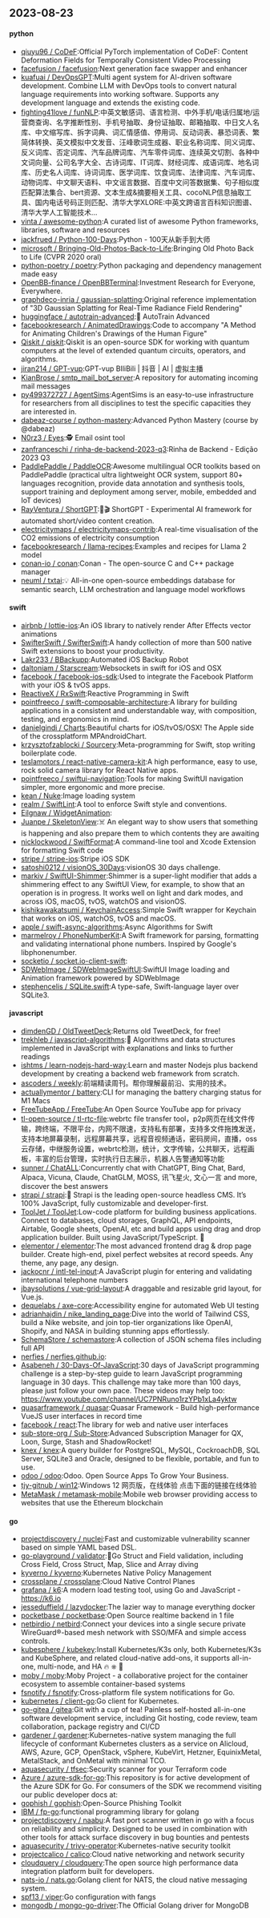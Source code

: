 ## 2023-08-23

#### python
* [qiuyu96 / CoDeF](https://github.com/qiuyu96/CoDeF):Official PyTorch implementation of CoDeF: Content Deformation Fields for Temporally Consistent Video Processing
* [facefusion / facefusion](https://github.com/facefusion/facefusion):Next generation face swapper and enhancer
* [kuafuai / DevOpsGPT](https://github.com/kuafuai/DevOpsGPT):Multi agent system for AI-driven software development. Combine LLM with DevOps tools to convert natural language requirements into working software. Supports any development language and extends the existing code.
* [fighting41love / funNLP](https://github.com/fighting41love/funNLP):中英文敏感词、语言检测、中外手机/电话归属地/运营商查询、名字推断性别、手机号抽取、身份证抽取、邮箱抽取、中日文人名库、中文缩写库、拆字词典、词汇情感值、停用词、反动词表、暴恐词表、繁简体转换、英文模拟中文发音、汪峰歌词生成器、职业名称词库、同义词库、反义词库、否定词库、汽车品牌词库、汽车零件词库、连续英文切割、各种中文词向量、公司名字大全、古诗词库、IT词库、财经词库、成语词库、地名词库、历史名人词库、诗词词库、医学词库、饮食词库、法律词库、汽车词库、动物词库、中文聊天语料、中文谣言数据、百度中文问答数据集、句子相似度匹配算法集合、bert资源、文本生成&摘要相关工具、cocoNLP信息抽取工具、国内电话号码正则匹配、清华大学XLORE:中英文跨语言百科知识图谱、清华大学人工智能技术…
* [vinta / awesome-python](https://github.com/vinta/awesome-python):A curated list of awesome Python frameworks, libraries, software and resources
* [jackfrued / Python-100-Days](https://github.com/jackfrued/Python-100-Days):Python - 100天从新手到大师
* [microsoft / Bringing-Old-Photos-Back-to-Life](https://github.com/microsoft/Bringing-Old-Photos-Back-to-Life):Bringing Old Photo Back to Life (CVPR 2020 oral)
* [python-poetry / poetry](https://github.com/python-poetry/poetry):Python packaging and dependency management made easy
* [OpenBB-finance / OpenBBTerminal](https://github.com/OpenBB-finance/OpenBBTerminal):Investment Research for Everyone, Everywhere.
* [graphdeco-inria / gaussian-splatting](https://github.com/graphdeco-inria/gaussian-splatting):Original reference implementation of "3D Gaussian Splatting for Real-Time Radiance Field Rendering"
* [huggingface / autotrain-advanced](https://github.com/huggingface/autotrain-advanced):🤗 AutoTrain Advanced
* [facebookresearch / AnimatedDrawings](https://github.com/facebookresearch/AnimatedDrawings):Code to accompany "A Method for Animating Children's Drawings of the Human Figure"
* [Qiskit / qiskit](https://github.com/Qiskit/qiskit):Qiskit is an open-source SDK for working with quantum computers at the level of extended quantum circuits, operators, and algorithms.
* [jiran214 / GPT-vup](https://github.com/jiran214/GPT-vup):GPT-vup BIliBili | 抖音 | AI | 虚拟主播
* [KianBrose / smtp_mail_bot_server](https://github.com/KianBrose/smtp_mail_bot_server):A repository for automating incoming mail messages
* [py499372727 / AgentSims](https://github.com/py499372727/AgentSims):AgentSims is an easy-to-use infrastructure for researchers from all disciplines to test the specific capacities they are interested in.
* [dabeaz-course / python-mastery](https://github.com/dabeaz-course/python-mastery):Advanced Python Mastery (course by @dabeaz)
* [N0rz3 / Eyes](https://github.com/N0rz3/Eyes):🕵️ Email osint tool
* [zanfranceschi / rinha-de-backend-2023-q3](https://github.com/zanfranceschi/rinha-de-backend-2023-q3):Rinha de Backend - Edição 2023 Q3
* [PaddlePaddle / PaddleOCR](https://github.com/PaddlePaddle/PaddleOCR):Awesome multilingual OCR toolkits based on PaddlePaddle (practical ultra lightweight OCR system, support 80+ languages recognition, provide data annotation and synthesis tools, support training and deployment among server, mobile, embedded and IoT devices)
* [RayVentura / ShortGPT](https://github.com/RayVentura/ShortGPT):🚀🎬 ShortGPT - Experimental AI framework for automated short/video content creation.
* [electricitymaps / electricitymaps-contrib](https://github.com/electricitymaps/electricitymaps-contrib):A real-time visualisation of the CO2 emissions of electricity consumption
* [facebookresearch / llama-recipes](https://github.com/facebookresearch/llama-recipes):Examples and recipes for Llama 2 model
* [conan-io / conan](https://github.com/conan-io/conan):Conan - The open-source C and C++ package manager
* [neuml / txtai](https://github.com/neuml/txtai):💡 All-in-one open-source embeddings database for semantic search, LLM orchestration and language model workflows

#### swift
* [airbnb / lottie-ios](https://github.com/airbnb/lottie-ios):An iOS library to natively render After Effects vector animations
* [SwifterSwift / SwifterSwift](https://github.com/SwifterSwift/SwifterSwift):A handy collection of more than 500 native Swift extensions to boost your productivity.
* [Lakr233 / BBackupp](https://github.com/Lakr233/BBackupp):Automated iOS Backup Robot
* [daltoniam / Starscream](https://github.com/daltoniam/Starscream):Websockets in swift for iOS and OSX
* [facebook / facebook-ios-sdk](https://github.com/facebook/facebook-ios-sdk):Used to integrate the Facebook Platform with your iOS & tvOS apps.
* [ReactiveX / RxSwift](https://github.com/ReactiveX/RxSwift):Reactive Programming in Swift
* [pointfreeco / swift-composable-architecture](https://github.com/pointfreeco/swift-composable-architecture):A library for building applications in a consistent and understandable way, with composition, testing, and ergonomics in mind.
* [danielgindi / Charts](https://github.com/danielgindi/Charts):Beautiful charts for iOS/tvOS/OSX! The Apple side of the crossplatform MPAndroidChart.
* [krzysztofzablocki / Sourcery](https://github.com/krzysztofzablocki/Sourcery):Meta-programming for Swift, stop writing boilerplate code.
* [teslamotors / react-native-camera-kit](https://github.com/teslamotors/react-native-camera-kit):A high performance, easy to use, rock solid camera library for React Native apps.
* [pointfreeco / swiftui-navigation](https://github.com/pointfreeco/swiftui-navigation):Tools for making SwiftUI navigation simpler, more ergonomic and more precise.
* [kean / Nuke](https://github.com/kean/Nuke):Image loading system
* [realm / SwiftLint](https://github.com/realm/SwiftLint):A tool to enforce Swift style and conventions.
* [Eilgnaw / WidgetAnimation](https://github.com/Eilgnaw/WidgetAnimation):
* [Juanpe / SkeletonView](https://github.com/Juanpe/SkeletonView):☠️ An elegant way to show users that something is happening and also prepare them to which contents they are awaiting
* [nicklockwood / SwiftFormat](https://github.com/nicklockwood/SwiftFormat):A command-line tool and Xcode Extension for formatting Swift code
* [stripe / stripe-ios](https://github.com/stripe/stripe-ios):Stripe iOS SDK
* [satoshi0212 / visionOS_30Days](https://github.com/satoshi0212/visionOS_30Days):visionOS 30 days challenge.
* [markiv / SwiftUI-Shimmer](https://github.com/markiv/SwiftUI-Shimmer):Shimmer is a super-light modifier that adds a shimmering effect to any SwiftUI View, for example, to show that an operation is in progress. It works well on light and dark modes, and across iOS, macOS, tvOS, watchOS and visionOS.
* [kishikawakatsumi / KeychainAccess](https://github.com/kishikawakatsumi/KeychainAccess):Simple Swift wrapper for Keychain that works on iOS, watchOS, tvOS and macOS.
* [apple / swift-async-algorithms](https://github.com/apple/swift-async-algorithms):Async Algorithms for Swift
* [marmelroy / PhoneNumberKit](https://github.com/marmelroy/PhoneNumberKit):A Swift framework for parsing, formatting and validating international phone numbers. Inspired by Google's libphonenumber.
* [socketio / socket.io-client-swift](https://github.com/socketio/socket.io-client-swift):
* [SDWebImage / SDWebImageSwiftUI](https://github.com/SDWebImage/SDWebImageSwiftUI):SwiftUI Image loading and Animation framework powered by SDWebImage
* [stephencelis / SQLite.swift](https://github.com/stephencelis/SQLite.swift):A type-safe, Swift-language layer over SQLite3.

#### javascript
* [dimdenGD / OldTweetDeck](https://github.com/dimdenGD/OldTweetDeck):Returns old TweetDeck, for free!
* [trekhleb / javascript-algorithms](https://github.com/trekhleb/javascript-algorithms):📝 Algorithms and data structures implemented in JavaScript with explanations and links to further readings
* [ishtms / learn-nodejs-hard-way](https://github.com/ishtms/learn-nodejs-hard-way):Learn and master Nodejs plus backend development by creating a backend web framework from scratch.
* [ascoders / weekly](https://github.com/ascoders/weekly):前端精读周刊。帮你理解最前沿、实用的技术。
* [actuallymentor / battery](https://github.com/actuallymentor/battery):CLI for managing the battery charging status for M1 Macs
* [FreeTubeApp / FreeTube](https://github.com/FreeTubeApp/FreeTube):An Open Source YouTube app for privacy
* [tl-open-source / tl-rtc-file](https://github.com/tl-open-source/tl-rtc-file):webrtc file transfer tool，p2p网页在线文件传输，跨终端，不限平台，内网不限速，支持私有部署，支持多文件拖拽发送，支持本地屏幕录制，远程屏幕共享，远程音视频通话，密码房间，直播，oss云存储，中继服务设置，webrtc检测，统计，文字传输，公共聊天，远程画板，丰富的后台管理，实时执行日志展示，机器人告警通知等功能
* [sunner / ChatALL](https://github.com/sunner/ChatALL):Concurrently chat with ChatGPT, Bing Chat, Bard, Alpaca, Vicuna, Claude, ChatGLM, MOSS, 讯飞星火, 文心一言 and more, discover the best answers
* [strapi / strapi](https://github.com/strapi/strapi):🚀 Strapi is the leading open-source headless CMS. It’s 100% JavaScript, fully customizable and developer-first.
* [ToolJet / ToolJet](https://github.com/ToolJet/ToolJet):Low-code platform for building business applications. Connect to databases, cloud storages, GraphQL, API endpoints, Airtable, Google sheets, OpenAI, etc and build apps using drag and drop application builder. Built using JavaScript/TypeScript. 🚀
* [elementor / elementor](https://github.com/elementor/elementor):The most advanced frontend drag & drop page builder. Create high-end, pixel perfect websites at record speeds. Any theme, any page, any design.
* [jackocnr / intl-tel-input](https://github.com/jackocnr/intl-tel-input):A JavaScript plugin for entering and validating international telephone numbers
* [jbaysolutions / vue-grid-layout](https://github.com/jbaysolutions/vue-grid-layout):A draggable and resizable grid layout, for Vue.js.
* [dequelabs / axe-core](https://github.com/dequelabs/axe-core):Accessibility engine for automated Web UI testing
* [adrianhajdin / nike_landing_page](https://github.com/adrianhajdin/nike_landing_page):Dive into the world of Tailwind CSS, build a Nike website, and join top-tier organizations like OpenAI, Shopify, and NASA in building stunning apps effortlessly.
* [SchemaStore / schemastore](https://github.com/SchemaStore/schemastore):A collection of JSON schema files including full API
* [nerfies / nerfies.github.io](https://github.com/nerfies/nerfies.github.io):
* [Asabeneh / 30-Days-Of-JavaScript](https://github.com/Asabeneh/30-Days-Of-JavaScript):30 days of JavaScript programming challenge is a step-by-step guide to learn JavaScript programming language in 30 days. This challenge may take more than 100 days, please just follow your own pace. These videos may help too: https://www.youtube.com/channel/UC7PNRuno1rzYPb1xLa4yktw
* [quasarframework / quasar](https://github.com/quasarframework/quasar):Quasar Framework - Build high-performance VueJS user interfaces in record time
* [facebook / react](https://github.com/facebook/react):The library for web and native user interfaces
* [sub-store-org / Sub-Store](https://github.com/sub-store-org/Sub-Store):Advanced Subscription Manager for QX, Loon, Surge, Stash and ShadowRocket!
* [knex / knex](https://github.com/knex/knex):A query builder for PostgreSQL, MySQL, CockroachDB, SQL Server, SQLite3 and Oracle, designed to be flexible, portable, and fun to use.
* [odoo / odoo](https://github.com/odoo/odoo):Odoo. Open Source Apps To Grow Your Business.
* [tjy-gitnub / win12](https://github.com/tjy-gitnub/win12):Windows 12 网页版，在线体验 点击下面的链接在线体验
* [MetaMask / metamask-mobile](https://github.com/MetaMask/metamask-mobile):Mobile web browser providing access to websites that use the Ethereum blockchain

#### go
* [projectdiscovery / nuclei](https://github.com/projectdiscovery/nuclei):Fast and customizable vulnerability scanner based on simple YAML based DSL.
* [go-playground / validator](https://github.com/go-playground/validator):💯Go Struct and Field validation, including Cross Field, Cross Struct, Map, Slice and Array diving
* [kyverno / kyverno](https://github.com/kyverno/kyverno):Kubernetes Native Policy Management
* [crossplane / crossplane](https://github.com/crossplane/crossplane):Cloud Native Control Planes
* [grafana / k6](https://github.com/grafana/k6):A modern load testing tool, using Go and JavaScript - https://k6.io
* [jesseduffield / lazydocker](https://github.com/jesseduffield/lazydocker):The lazier way to manage everything docker
* [pocketbase / pocketbase](https://github.com/pocketbase/pocketbase):Open Source realtime backend in 1 file
* [netbirdio / netbird](https://github.com/netbirdio/netbird):Connect your devices into a single secure private WireGuard®-based mesh network with SSO/MFA and simple access controls.
* [kubesphere / kubekey](https://github.com/kubesphere/kubekey):Install Kubernetes/K3s only, both Kubernetes/K3s and KubeSphere, and related cloud-native add-ons, it supports all-in-one, multi-node, and HA 🔥 ⎈ 🐳
* [moby / moby](https://github.com/moby/moby):Moby Project - a collaborative project for the container ecosystem to assemble container-based systems
* [fsnotify / fsnotify](https://github.com/fsnotify/fsnotify):Cross-platform file system notifications for Go.
* [kubernetes / client-go](https://github.com/kubernetes/client-go):Go client for Kubernetes.
* [go-gitea / gitea](https://github.com/go-gitea/gitea):Git with a cup of tea! Painless self-hosted all-in-one software development service, including Git hosting, code review, team collaboration, package registry and CI/CD
* [gardener / gardener](https://github.com/gardener/gardener):Kubernetes-native system managing the full lifecycle of conformant Kubernetes clusters as a service on Alicloud, AWS, Azure, GCP, OpenStack, vSphere, KubeVirt, Hetzner, EquinixMetal, MetalStack, and OnMetal with minimal TCO.
* [aquasecurity / tfsec](https://github.com/aquasecurity/tfsec):Security scanner for your Terraform code
* [Azure / azure-sdk-for-go](https://github.com/Azure/azure-sdk-for-go):This repository is for active development of the Azure SDK for Go. For consumers of the SDK we recommend visiting our public developer docs at:
* [gophish / gophish](https://github.com/gophish/gophish):Open-Source Phishing Toolkit
* [IBM / fp-go](https://github.com/IBM/fp-go):functional programming library for golang
* [projectdiscovery / naabu](https://github.com/projectdiscovery/naabu):A fast port scanner written in go with a focus on reliability and simplicity. Designed to be used in combination with other tools for attack surface discovery in bug bounties and pentests
* [aquasecurity / trivy-operator](https://github.com/aquasecurity/trivy-operator):Kubernetes-native security toolkit
* [projectcalico / calico](https://github.com/projectcalico/calico):Cloud native networking and network security
* [cloudquery / cloudquery](https://github.com/cloudquery/cloudquery):The open source high performance data integration platform built for developers.
* [nats-io / nats.go](https://github.com/nats-io/nats.go):Golang client for NATS, the cloud native messaging system.
* [spf13 / viper](https://github.com/spf13/viper):Go configuration with fangs
* [mongodb / mongo-go-driver](https://github.com/mongodb/mongo-go-driver):The Official Golang driver for MongoDB
